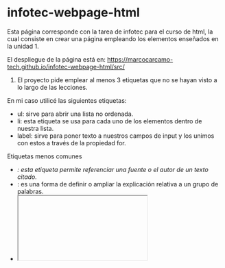 # infotec-webpage-html

Esta página corresponde con la tarea de infotec para el curso de html, la cual consiste en crear una página empleando los elementos enseñados en la unidad 1.

El despliegue de la página está en: https://marcocarcamo-tech.github.io/infotec-webpage-html/src/

1. El proyecto pide emplear al menos 3 etiquetas que no se hayan visto a lo largo de las lecciones.

En mi caso utilicé las siguientes etiquetas:

- ul: sirve para abrir una lista no ordenada.
- li: esta etiqueta se usa para cada uno de los elementos dentro de nuestra lista.
- label: sirve para poner texto a nuestros campos de input y los unimos con estos a través de la propiedad for.

Etiquetas menos comunes

- <cite>: esta etiqueta permite referenciar una fuente o el autor de un texto citado.
- <acronym>: es una forma de definir o ampliar la explicación relativa a un grupo de palabras.
- <iframe>: proviene de las palabras Inline Frame y es utilizado para incrustar contenido de páginas HTML externas como videos o mapas.



1. Exposición del proyecto

La página creada es sobre los mejores videojuegos de terror según las críticas. Acontinuación describiré los elementos empleados en la misma.

 

### Hipervínculos y anclas

En el sitio hay enlaces a sitios externos como en el siguiente caso

```html
el sitio de <a href="https://www.metacritic.com/">Metacritic</a> y buscar las puntuaciones.
```

El sitio también contiene anclas para encontrar rápidamente cada elemento del listado presentado:

```html
<!-- Ancla -->
<li><a href="#resident_2">5. Resident Evil 2</a></li>

<!-- Elemento anclado -->
<center><h2><a id="resident_2"></a>5. Resident Evil 2</h2></center>
```

### Tablas

Al igual que en el video de repaso presentado, esta página presenta la información haciendo uso de tablas, de forma que en una columna se encuentra la información y en otra una imagen. 

```html
<table>
        <td class="texto">
            <p>Resident Evil 2, la segunda entrega de la que <del>definitivamente</del> posiblemente sea la mejor franquicia de videojuegos de terror de todos los tiempos, es un ejemplo de survival horror. Presenta mejoras generales respecto a su predecesor en casi todos los aspectos, con un claro enfoque en la exploración, los puzles y el combate.

            Cuenta con personajes para dos jugadores, con caminos ramificados y argumentos únicos para cada uno. Quizá el mayor logro de este juego sea el de consolidar a Resident Evil no como un éxito puntual, sino como una franquicia continua que seguiría siendo de gran calidad durante décadas.</p>
        </td>
        <td>
            <img src="../assets/resident_2.webp" alt="resident2_img">
        </td>
    </table>
```

### Formularios

En el proyecto se un incluye un breve formulario que además hace uso de los elementos

- fieldset
- legend
- labels
- botón de submit

```html
<form action="registrar_datos.php" method="post">
        <form action="registrardatos.php" method="post">
            <fieldset>
                <legend>Datos de contacto</legend>
    
                <label for="nombre">Nombre: </label>
                <input type="text" id="nombre" name="nombre" size="30"><br>
                <label for="E-mail">E-mail: </label>
                <input type="text" name="dni" size="8"><br> 
            </fieldset>
    
            <fieldset>
                <legend>Déjanos saber tu opinión</legend>
                <label for="comentarios">Comentarios</label>
                <textarea name="comentarios" id="comentarios" cols="30" rows="10"></textarea>
            </fieldset>
            <input class="submit" type="submit" value="Enviar">
    </form>
```

